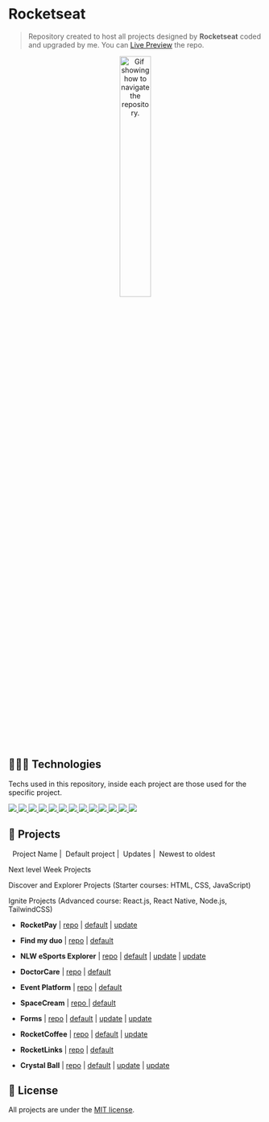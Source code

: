   # Rocketseat
  > Repository created to host all projects designed by **Rocketseat** coded and upgraded by me. You can [Live Preview](https://diegommagno.github.io/rocketseat/index.html) the repo.

  <p align="center">
    <img alt="Gif showing how to navigate the repository." src=".github/rocketlinks.png" width="35%" />
  </p>

  ## 🧑🏻‍💻 Technologies
  Techs used in this repository, inside each project are those used for the specific project.

  <p>
  <a href='https://html.com/'>
  <img src="https://skillicons.dev/icons?i=html"/>
  </a>
  <a href='https://www.w3.org/Style/CSS/Overview.en.html'>
  <img src="https://skillicons.dev/icons?i=css"/>
  </a>
  <a href='https://www.javascript.com/'>
  <img src="https://skillicons.dev/icons?i=js"/>
  </a>
  <a href='https://www.typescriptlang.org/'>
  <img src="https://skillicons.dev/icons?i=ts"/>
  </a>
  <a href='https://nodejs.org/en/'>
  <img src="https://skillicons.dev/icons?i=nodejs"/>
  </a>
  <a href='https://reactjs.org/'>
  <img src="https://skillicons.dev/icons?i=react"/>
  </a>
  <a href='https://tailwindui.com/'>
  <img src="https://skillicons.dev/icons?i=tailwind"/>
  </a>
  <a href='https://vitejs.dev/'>
  <img src="https://skillicons.dev/icons?i=vite"/>
  </a>
  <a href='https://www.prisma.io/'>
  <img src="https://skillicons.dev/icons?i=prisma"/>
  </a>
  <a href='https://nextjs.org/'>
  <img src="https://skillicons.dev/icons?i=nextjs"/>
  </a>
  <a href='https://www.apollographql.com/'>
  <img src="https://skillicons.dev/icons?i=apollo"/>
  </a>
  <a href='https://graphql.org/'>
  <img src="https://skillicons.dev/icons?i=graphql"/>
  </a>
  <a href='https://www.figma.com/'>
  <img src="https://skillicons.dev/icons?i=figma"/>
  </a>
  </p>


  ## :rocket: Projects

  &nbsp; Project Name
  |&nbsp; Default project
  |&nbsp; Updates |&nbsp; Newest to oldest

  Next level Week Projects

  Discover and Explorer Projects (Starter courses: HTML, CSS, JavaScript)

  Ignite Projects (Advanced course: React.js, React Native, Node.js, TailwindCSS)

  * **RocketPay** | [repo](https://github.com/diegommagno/rocketseat/tree/main/events/explorer-lab/rocketpay) | [default](https://explorer-lab-rocketpay-indol.vercel.app/) | [update](https://rocketpay-en.vercel.app/)

  * **Find my duo** | [repo](https://github.com/diegommagno/nlw-esports-ignite-find-your-duo) | [default](https://diegommagno.com/github/nlw-esports-ignite-find-your-duo)

  * **NLW eSports Explorer** | [repo](https://github.com/diegommagno/rocketseat/tree/main/events/next-level-week/2022/nlw-esports/explorer) | [default](https://diegommagno.com/github/rocketseat/events/next-level-week/2022/nlw-esports/explorer/pt-br) | [update](https://diegommagno.com/github/rocketseat/events/next-level-week/2022/nlw-esports/explorer/en) | [update](https://diegommagno.com/github/rocketseat/events/next-level-week/2022/nlw-esports/explorer/challenge/en)

  * **DoctorCare** | [repo](https://github.com/diegommagno/rocketseat/tree/main/events/next-level-week/2022/nlw-return/origin) | [default](https://diegommagno.com/github/rocketseat/events/next-level-week/2022/nlw-return/origin)

  * **Event Platform** | [repo](https://github.com/diegommagno/rocketseat/tree/main/events/ignite-lab/events-platform) | [default](https://ignite-lab-umber-five.vercel.app/)

   * **SpaceCream** | [repo ](https://github.com/diegommagno/rocketseat/tree/main/explorer/stage-03/advanced-css/space-cream) | [default](https://diegommagno.com/github/rocketseat/explorer/stage-03/advanced-css/space-cream/en)

  * **Forms** | [repo](https://github.com/diegommagno/rocketseat/tree/main/explorer/stage-03/create-your-event-form) | [default](https://diegommagno.com/github/rocketseat/explorer/stage-03/create-your-event-form/pt-br/) | [update](https://diegommagno.com/github/rocketseat/explorer/stage-03/create-your-event-form/en/) | [update](https://diegommagno.com/github/rocketseat/explorer/stage-03/mentorship-form/en)

  * **RocketCoffee** | [repo](https://github.com/diegommagno/rocketseat/tree/main/events/explorer-marathon/explorer-marathon-03/rocketcoffee) | [default](https://diegommagno.com/github/rocketseat/events/explorer-marathon/explorer-marathon-03/rocketcoffee/pt-br) | [update](https://diegommagno.com/github/rocketseat/events/explorer-marathon/explorer-marathon-03/rocketcoffee/en)

  * **RocketLinks** | [repo](https://github.com/diegommagno/rocketseat/tree/main/events/explorer-marathon/explorer-marathon-02/rocketlinks) | [default](https://diegommagno.com/github/rocketseat/events/explorer-marathon/explorer-marathon-02/rocketlinks/)

  * **Crystal Ball** | [repo](https://github.com/diegommagno/rocketseat/tree/main/events/explorer-marathon/explorer-marathon-01/crystal-ball) | [default](https://diegommagno.com/github/rocketseat/events/explorer-marathon/explorer-marathon-01/crystal-ball/pt-br/) | [update](https://diegommagno.com/github/rocketseat/events/explorer-marathon/explorer-marathon-01/crystal-ball/en/) | [update](https://diegommagno.com/github/rocketseat/events/explorer-marathon/explorer-marathon-01/wizarding-world-crystal-ball)


  ## 📘 License

  All projects are under the [MIT license](LICENSE.md).